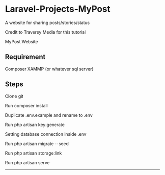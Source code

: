 # Laravel-Projects-MyPost
A website for sharing posts/stories/status 

Credit to Traversy Media for this tutorial

MyPost Website


Requirement
-----------------
Composer
XAMMP (or whatever sql server)

Steps
----------------
Clone git

Run composer install

Duplicate .env.example and rename to .env

Run php artisan key:generate

Setting database connection inside .env

Run php artisan migrate --seed

Run php artisan storage:link

Run php artisan serve

----------------
